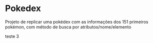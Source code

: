 # Pokedex

Projeto de replicar uma pokédex com as informações dos 151 primeiros pokémon, com método de busca por atributos/nome/elemento

teste 3